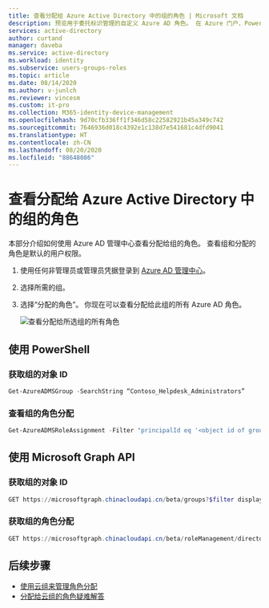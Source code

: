 ```yaml
---
title: 查看分配给 Azure Active Directory 中的组的角色 | Microsoft 文档
description: 预览用于委托标识管理的自定义 Azure AD 角色。 在 Azure 门户、PowerShell 或图形 API 中管理 Azure 角色。
services: active-directory
author: curtand
manager: daveba
ms.service: active-directory
ms.workload: identity
ms.subservice: users-groups-roles
ms.topic: article
ms.date: 08/14/2020
ms.author: v-junlch
ms.reviewer: vincesm
ms.custom: it-pro
ms.collection: M365-identity-device-management
ms.openlocfilehash: 9d70cfb336ff1f346d58c22582921b45a349c742
ms.sourcegitcommit: 7646936d018c4392e1c138d7e541681c4dfd9041
ms.translationtype: HT
ms.contentlocale: zh-CN
ms.lasthandoff: 08/20/2020
ms.locfileid: "88648086"
---
```

# <a name="view-roles-assigned-to-a-group-in-azure-active-directory"></a>查看分配给 Azure Active Directory 中的组的角色

本部分介绍如何使用 Azure AD 管理中心查看分配给组的角色。 查看组和分配的角色是默认的用户权限。

1. 使用任何非管理员或管理员凭据登录到 [Azure AD 管理中心](https://portal.azure.cn/#blade/Microsoft_AAD_IAM/ActiveDirectoryMenuBlade/Overview)。

1. 选择所需的组。

1. 选择“分配的角色”。 你现在可以查看分配给此组的所有 Azure AD 角色。

   ![查看分配给所选组的所有角色](./media/roles-groups-view-assignments/view-assignments.png)

## <a name="using-powershell"></a>使用 PowerShell

### <a name="get-object-id-of-the-group"></a>获取组的对象 ID

```powershell
Get-AzureADMSGroup -SearchString “Contoso_Helpdesk_Administrators”
```

### <a name="view-role-assignment-to-a-group"></a>查看组的角色分配

```powershell
Get-AzureADMSRoleAssignment -Filter "principalId eq '<object id of group>" 
```

## <a name="using-microsoft-graph-api"></a>使用 Microsoft Graph API

### <a name="get-object-id-of-the-group"></a>获取组的对象 ID

```powershell
GET https://microsoftgraph.chinacloudapi.cn/beta/groups?$filter displayName eq ‘Contoso_Helpdesk_Administrator’ 
```

### <a name="get-role-assignments-to-a-group"></a>获取组的角色分配

```powershell
GET https://microsoftgraph.chinacloudapi.cn/beta/roleManagement/directory/roleAssignments?$filter=principalId eq
```

## <a name="next-steps"></a>后续步骤

- [使用云组来管理角色分配](roles-groups-concept.md)
- [分配给云组的角色疑难解答](roles-groups-faq-troubleshooting.md)

